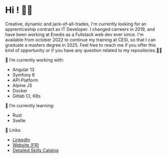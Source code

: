 # Hi ! 👋🏻

Creative, dynamic and jack-of-all-trades, I'm currently looking for an apprenticeship contract as IT Developer. I changed carreers in 2019, and have been working at Enedis as a Fullstack web dev ever since. I'm available from october 2022 to continue my training at CESI, so that I can graduate a masters degree in 2025. Feel free to reach me if you offer this kind of opportunity or if you have any question related to my repositories.✌🏻

🔭 I’m currently working with:
  - Angular 13
  - Symfony 6
  - API Platform
  - Alpine JS
  - Docker
  - Gitlab CI, K8s

🌱 I’m currently learning:
  - Rust
  - Svelte

🔗 Links:
 - [LinkedIn](https://www.linkedin.com/in/lambert-theo/)
 - [Website (FR)](https://theolambert.com)
 - [Detailed Skills Catalog](https://johnny-boy.notion.site/24424d738beb4f0bb16545fe650b10c1?v=16ed97b3168245a4ad57bcb92a72e378)
